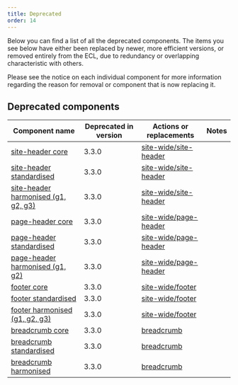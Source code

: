 ```yaml
---
title: Deprecated
order: 14
---
```


Below you can find a list of all the deprecated components. The items you see below have either been replaced by newer, more efficient versions, or removed entirely from the ECL, due to redundancy or overlapping characteristic with others.

Please see the notice on each individual component for more information regarding the reason for removal or component that is now replacing it.

## Deprecated components

| Component name                                                                             | Deprecated in version | Actions or replacements                                            | Notes |
|--------------------------------------------------------------------------------------------|-----------------------|--------------------------------------------------------------------|-------|
| [ site-header core ]( /ec/deprecated/core-template/site-header/ )                          | 3.3.0                 | [ site-wide/site-header ]( /ec/components/site-wide/site-header/ ) |       |
| [ site-header standardised ]( /ec/deprecated/standardised-template/site-header/ )          | 3.3.0                 | [ site-wide/site-header ]( /ec/components/site-wide/site-header/ ) |       |
| [ site-header harmonised (g1, g2, g3) ]( /ec/deprecated/harmonised-template/site-header/ ) | 3.3.0                 | [ site-wide/site-header ]( /ec/components/site-wide/site-header/ ) |       |
| [ page-header core ]( /ec/deprecated/core-template/page-header/ )                          | 3.3.0                 | [ site-wide/page-header ]( /ec/components/site-wide/page-header/ ) |       |
| [ page-header standardised ]( /ec/deprecated/standardised-template/page-header/ )          | 3.3.0                 | [ site-wide/page-header ]( /ec/components/site-wide/page-header/ ) |       |
| [ page-header harmonised (g1, g2) ]( /ec/deprecated/harmonised-template/page-header/ )     | 3.3.0                 | [ site-wide/page-header ]( /ec/components/site-wide/page-header/ ) |       |
| [ footer core ]( /ec/deprecated/core-template/footer/ )                                    | 3.3.0                 | [ site-wide/footer ]( /ec/components/site-wide/site-footer/ )      |       |
| [ footer standardised ]( /ec/deprecated/standardised-template/footer/ )                    | 3.3.0                 | [ site-wide/footer ]( /ec/components/site-wide/site-footer/ )      |       |
| [ footer harmonised (g1, g2, g3) ]( /ec/deprecated/harmonised-template/footer/ )           | 3.3.0                 | [ site-wide/footer ]( /ec/components/site-wide/site-footer/ )      |       |
| [ breadcrumb core ]( /ec/deprecated/core-template/breadcrumb/ )                            | 3.3.0                 | [ breadcrumb ]( /ec/components/navigation/breadcrumb/ )            |       |
| [ breadcrumb standardised ]( /ec/deprecated/standardised-template/breadcrumb/ )            | 3.3.0                 | [ breadcrumb ]( /ec/components/navigation/breadcrumb/ )            |       |
| [ breadcrumb harmonised ]( /ec/deprecated/harmonised-template/breadcrumb/ )                | 3.3.0                 | [ breadcrumb ]( /ec/components/navigation/breadcrumb/ )            |       |
